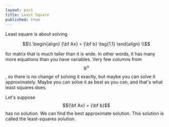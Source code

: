 ```yaml
---
layout: post
title: Least Square
published: true
---
```


Least square is about solving  

$$\\
\begin{align}
{\bf Ax} = {\bf b}  \tag{1.1}
\end{align}
\\$$

for matrix that is much taller than it is wide. In other words, it has many more equations than you have variables. 
Very few columns from $$\mathbb{R}^n$$, so there is no change of solving it exactly, but maybe you can solve it approximately. 
Maybe you can solve it as best as you can, and that's what least squares does.

Let's suppose $${\bf Ax} = {\bf b}$$ has no solution. We can find the best approximate solution. This solution is called the least-squares solution.

<!-- https://textbooks.math.gatech.edu/ila/least-squares.html -->
